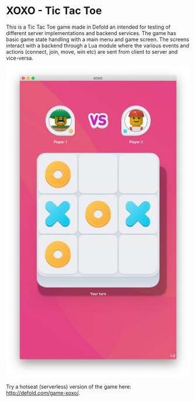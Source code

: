 # XOXO - Tic Tac Toe
This is a Tic Tac Toe game made in Defold an intended for testing of different server implementations and backend services. The game has basic game state handling with a main menu and game screen. The screens interact with a backend through a Lua module where the various events and actions (connect, join, move, win etc) are sent from client to server and vice-versa.

![](screenshot.png)

Try a hotseat (serverless) version of the game here: http://defold.com/game-xoxo/.
